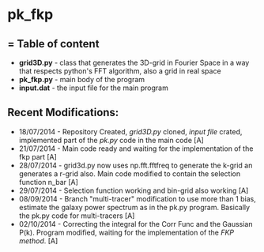 pk_fkp
======
= 
Table of content
---
- **grid3D.py** - class that generates the 3D-grid in Fourier Space in a way that respects python's FFT algorithm, also a grid in real space
- **pk_fkp.py** - main body of the program
- **input.dat** - the input file for the main program

Recent Modifications:
---
- 18/07/2014 - Repository Created, *grid3D.py* cloned, *input file* crated, implemented part of the *pk.py* code in the main code [A]
- 21/07/2014 - Main code ready and waiting for the implementation of the fkp part [A]
- 28/07/2014 - grid3d.py now uses np.fft.fftfreq to generate the k-grid an generates a r-grid also. Main code modified to contain the selection function n_bar [A]
- 29/07/2014 - Selection function working and bin-grid also working [A]
- 08/09/2014 - Branch "multi-tracer" modification to use more than 1 bias, estimate the galaxy power spectrum as in the pk.py program. Basically the pk.py code for multi-tracers [A] 
- 02/10/2014 - Correcting the integral for the Corr Func and the Gaussian P(k). Program modified, waiting for the implementation of the *FKP method*. [A]